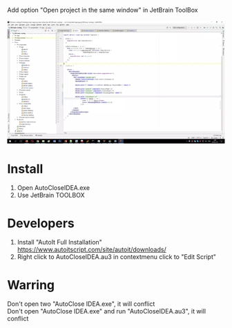 Add option "Open project in the same window" in JetBrain ToolBox<br><br>
![Image alt](https://github.com/textfx/Auto-Close-IDEA/blob/master/promo.webp)

# Install
  1. Open AutoCloseIDEA.exe
  2. Use JetBrain TOOLBOX

# Developers
1. Install "AutoIt Full Installation" https://www.autoitscript.com/site/autoit/downloads/  
2. Right click to AutoCloseIDEA.au3 in contextmenu click to "Edit Script"

# Warring 
Don't open two "AutoClose IDEA.exe", it will conflict
<br>Don't open "AutoClose IDEA.exe" and run "AutoCloseIDEA.au3", it will conflict
